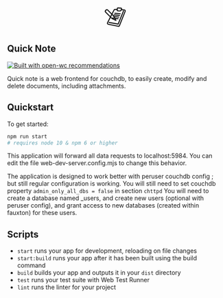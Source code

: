<p align="center">
  <svg xmlns="http://www.w3.org/2000/svg" width="64px" height="64px" viewBox="0 0 80 80">
  <path d="M 25.797 40.006 L 36.52 19.13 C 37.057 18.09 38.151 17.457 39.32 17.51 L 45.73 17.83" fill="none" stroke="currentColor"  stroke-linecap="round" stroke-linejoin="round" stroke-width="3"/>
  <path d="M57.73,18.39l8.48.47a3,3,0,0,1,2.63,4.08l-16.74,42a3,3,0,0,1-3.38,1.82l-29.29-6a3,3,0,0,1-2.05-4.29L26.06,39.5" fill="none" stroke="currentColor" stroke-linecap="round" stroke-linejoin="round" stroke-width="3"/>
  <polyline points="64.08 21.9 48.38 60.35 22.02 55.57" fill="none" stroke="currentColor" stroke-linecap="round" stroke-linejoin="round" stroke-width="3"/>
  <path d="M53.93,22.06l-6.24-.4a2.1,2.1,0,0,1-1.95-2.09V15.28A2.08,2.08,0,0,1,48,13.2l8.61.59a2.08,2.08,0,0,1,1.66,3.12L55.87,21A2.07,2.07,0,0,1,53.93,22.06Z" fill="none" stroke="currentColor" stroke-linecap="round" stroke-linejoin="round" stroke-width="3"/>
  <line x1="38.91" y1="28.8" x2="54.48" y2="30.19" fill="none" stroke="currentColor" stroke-linecap="round" stroke-linejoin="round" stroke-width="3"/>
  <line x1="36.82" y1="33.38" x2="52.39" y2="35" fill="none" stroke="currentColor" stroke-linecap="round" stroke-linejoin="round" stroke-width="3"/>
  <line x1="34.853" y1="38.033" x2="50.29" y2="39.81" fill="none" stroke="currentColor" stroke-linecap="round" stroke-linejoin="round" stroke-width="3"/>
  <line x1="32.793" y1="42.573" x2="48.2" y2="44.62" fill="none" stroke="currentColor" stroke-linecap="round" stroke-linejoin="round" stroke-width="3"/>
  <path class="pen" d="M36.7,38.34,41.92,49.5l-11-5.36a2.49,2.49,0,0,1-.59-.41L11.62,25.06c-1.17-1.17-.77-3.45.88-5.11h0c1.66-1.66,3.95-2.05,5.11-.88L36.27,37.72A2.29,2.29,0,0,1,36.7,38.34Z" fill="none" stroke="currentColor" stroke-linecap="round" stroke-linejoin="round" stroke-width="3"/>
</svg>
</p>

## Quick Note

[![Built with open-wc recommendations](https://img.shields.io/badge/built%20with-open--wc-blue.svg)](https://github.com/open-wc)

Quick note is a web frontend for couchdb, to easily create, modify and delete documents, including attachments.

## Quickstart

To get started:

```sh
npm run start
# requires node 10 & npm 6 or higher
```
This application will forward all data requests to localhost:5984. You can edit the file web-dev-server.config.mjs to change this behavior.

The application is designed to work better with peruser couchdb config ; but still regular configuration is working. You will still need to set couchdb property `admin_only_all_dbs = false` in section `chttpd`
You will need to create a database named _users, and create new users (optional with peruser config), and grant access to new databases (created within fauxton) for these users.

## Scripts

- `start` runs your app for development, reloading on file changes
- `start:build` runs your app after it has been built using the build command
- `build` builds your app and outputs it in your `dist` directory
- `test` runs your test suite with Web Test Runner
- `lint` runs the linter for your project
